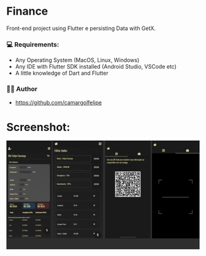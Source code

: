 # Finance

Front-end project using Flutter e persisting Data with GetX.


### 💻  Requirements:

* Any Operating System (MacOS, Linux, Windows)
* Any IDE with Flutter SDK installed (Android Studio, VSCode etc)
* A little knowledge of Dart and Flutter

 ### 👨‍💻  Author

 - https://github.com/camargolfelipe

# Screenshot:

<img src="screenshots.png"/>

